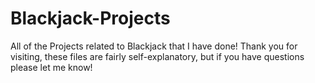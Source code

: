 # Blackjack-Projects
All of the Projects related to Blackjack that I have done!
Thank you for visiting, these files are fairly self-explanatory, but if you have questions please let me know!
